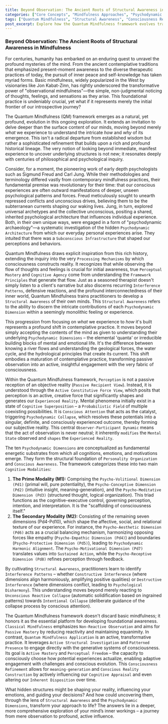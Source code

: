 ```yaml
---
title: Beyond Observation: The Ancient Roots of Structural Awareness in Mindfulness
categories: ["Core Concepts", "Mindfulness Approaches", "Psychodynamic Dimensions"]
tags: ["Quantum Mindfulness", "Structural Awareness", "Consciousness Refinement", "Psychodynamic Dimensions", "Observer-Participant Dynamic", "Depth Psychology", "Mindfulness Evolution"]
post_excerpt: Explore how the Quantum Mindfulness framework evolves traditional mindfulness by delving into the mind's hidden architecture. Discover the profound historical lineage of "structural awareness," from ancient contemplative traditions to modern depth psychology, and learn how understanding your inner psychodynamic dimensions can empower you to actively shape your reality.
---
```


### Beyond Observation: The Ancient Roots of Structural Awareness in Mindfulness

For centuries, humanity has embarked on an enduring quest to unravel the profound mysteries of the mind. From the ancient contemplative traditions that emphasized present-moment awareness to the diverse therapeutic practices of today, the pursuit of inner peace and self-knowledge has taken myriad forms. Basic mindfulness, widely popularized in the West by visionaries like Jon Kabat-Zinn, has rightly underscored the transformative power of "observational mindfulness"—the simple, non-judgmental noticing of thoughts, feelings, and sensations as they arise. This foundational practice is undeniably crucial, yet what if it represents merely the initial frontier of our introspective journey?

The Quantum Mindfulness (QM) framework emerges as a natural, yet profound, evolution in this ongoing exploration. It extends an invitation to delve deeper than the surface content of our minds, moving beyond merely *what* we experience to understand the intricate *how* and *why* of its emergence. This isn't a radical departure from established wisdom but rather a sophisticated refinement that builds upon a rich and profound historical lineage. The very notion of looking beyond immediate, manifest experience to uncover underlying structures is not new; it resonates deeply with centuries of philosophical and psychological inquiry.

Consider, for a moment, the pioneering work of early depth psychologists such as Sigmund Freud and Carl Jung. While their methodologies and terminology differed vastly from contemporary mindfulness practices, their fundamental premise was revolutionary for their time: that our conscious experiences are often outward manifestations of deeper, unseen psychological patterns and forces. Freud meticulously sought to unearth repressed conflicts and unconscious drives, believing them to be the subterranean currents shaping our waking lives. Jung, in turn, explored universal archetypes and the collective unconscious, positing a shared, inherited psychological architecture that influences individual experience. Both, in their own unique ways, were engaged in a form of "psychodynamic archaeology"—a systematic investigation of the hidden `Psychodynamic Architecture` from which our everyday personal experiences arise. They intuited that there was a `Subconscious Infrastructure` that shaped our perceptions and behaviors.

Quantum Mindfulness draws explicit inspiration from this rich history, extending the inquiry into the very `Processing Mechanisms` by which consciousness constructs reality. It recognizes that while observing the flow of thoughts and feelings is crucial for initial awareness, true `Perceptual Mastery` and `Cognitive Agency` come from understanding the `Framework Principles` that generate that flow. Just as a seasoned therapist doesn't simply listen to a client's narrative but also discerns recurring `Interference Patterns`, defensive reactions, and the profound interconnectedness of their inner world, Quantum Mindfulness trains practitioners to develop a `Structural Awareness` of their own minds. This `Structural Awareness` refers to the ability to discern the intricate contributions of each `Psychodynamic Dimension` within a seemingly monolithic feeling or experience.

This progression from focusing on *what* we experience to *how* it's built represents a profound shift in contemplative practice. It moves beyond simply accepting the contents of the mind as given to understanding their underlying `Psychodynamic Dimensions` – the elemental 'quanta' or irreducible building blocks of mental and emotional life. It's the difference between knowing a river flows and understanding the geological forces, the water cycle, and the hydrological principles that create its current. This shift embodies a maturation of contemplative practice, transforming passive observation into an active, insightful engagement with the very fabric of consciousness.

Within the Quantum Mindfulness framework, `Perception` is not a passive reception of an objective reality (`Passive Recipient View`). Instead, it is understood through the `Active Constitutive Force View`, which posits that perception is an active, creative force that significantly shapes and generates our `Experienced Reality`. Mental phenomena initially exist in a state of `Cognitive Superposition` – a `Probabilistic Field` of multiple coexisting possibilities. It is `Conscious Attention` that acts as the catalyst, triggering `Psychodynamic Collapse`, which resolves these potentials into a singular, definite, and consciously experienced outcome, thereby forming our subjective reality. This central `Observer-Participant Dynamic` means that the act of observation is never neutral; it inherently `modifies` the `Mental State` observed and `shapes` the `Experienced Reality`.

The ten `Psychodynamic Dimensions` are conceptualized as fundamental energetic substrates from which all cognitions, emotions, and motivations emerge. They form the structural foundation of `Personality Organization` and `Conscious Awareness`. The framework categorizes these into two main `Cognitive Modalities`:
1.  **The Prime Modality (M1):** Comprising the `Psycho-Volitional Dimension (Pd1)` (primal will, pure potentiality), the `Psycho-Conceptive Dimension (Pd2)` (intuitive insight, meaning-generation), and the `Psycho-Meditative Dimension (Pd3)` (structured thought, logical organization). This triad functions as the cognitive-executive control, governing perception, intention, and interpretation. It is the "scaffolding of consciousness itself."
2.  **The Secondary Modality (M2):** Consisting of the remaining seven dimensions (Pd4-Pd10), which shape the affective, social, and relational texture of our experience. For instance, the `Psycho-Aesthetic Dimension (Pd6)` acts as a crucial balancing mechanism, harmonizing opposing forces like empathy (`Psycho-Empathic Dimension (Pd4)`) and boundaries (`Psycho-Protective Dimension (Pd5)`), leading to `Psychodynamic Harmonic Alignment`. The `Psycho-Motivational Dimension (Pd7)` translates values into `Sustained Action`, while the `Psycho-Receptive Dimension (Pd8)` refines perception through feedback.

By cultivating `Structural Awareness`, practitioners learn to identify `Interference Patterns` – whether `Constructive Interference` (where dimensions align harmoniously, amplifying positive qualities) or `Destructive Interference` (where dimensions conflict, leading to `Psychological Disharmony`). This understanding moves beyond merely reacting to `Unconscious Reactive Collapse` (automatic solidification based on ingrained patterns) towards `Intentional Collapse` (deliberate guidance of the collapse process by conscious attention).

The Quantum Mindfulness framework doesn't discard basic mindfulness; it honors it as the essential platform for developing foundational awareness. `Classical Mindfulness` emphasizes `Non-Reactive Observation` and aims for `Passive Mastery` by reducing reactivity and maintaining equanimity. In contrast, `Quantum Mindfulness Application` is an active, transformative practice. It leverages `Active Structural Investigation` and `Patterned Presence` to engage directly with the generative systems of consciousness. Its goal is `Active Mastery` and `Perceptual Freedom` – the capacity to consciously choose how potential experiences actualize, enabling adaptive engagement with challenges and conscious evolution. This `Consciousness Refinement` allows for `meaning-generation` and `Conscious Reality Construction` by actively influencing our `Cognitive Appraisal` and even altering our `Inherent Disposition` over time.

What hidden structures might be shaping your reality, influencing your emotions, and guiding your decisions? And how could uncovering them, through the lens of `Structural Awareness` and the `Psychodynamic Dimensions`, transform your approach to life? The answers lie in a deeper, more comprehensive exploration of your mind’s inner workings – a journey from mere observation to profound, active influence.